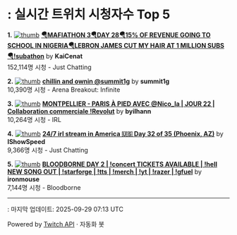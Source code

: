 # : 실시간 트위치 시청자수 Top 5

**1.** [![thumb](https://static-cdn.jtvnw.net/previews-ttv/live_user_kaicenat-320x180.jpg)](https://twitch.tv/KaiCenat)
**[🪂MAFIATHON 3🪂DAY 28🪂15% OF REVENUE GOING TO SCHOOL IN NIGERIA🪂LEBRON JAMES CUT MY HAIR AT 1 MILLION SUBS🪂!subathon](https://twitch.tv/KaiCenat)** by **KaiCenat**<br>152,114명 시청  - Just Chatting

**2.** [![thumb](https://static-cdn.jtvnw.net/previews-ttv/live_user_summit1g-320x180.jpg)](https://twitch.tv/summit1g)
**[chillin and ownin @summit1g](https://twitch.tv/summit1g)** by **summit1g**<br>10,390명 시청  - Arena Breakout: Infinite

**3.** [![thumb](https://static-cdn.jtvnw.net/previews-ttv/live_user_byilhann-320x180.jpg)](https://twitch.tv/byilhann)
**[MONTPELLIER - PARIS À PIED AVEC @Nico_la | JOUR 22 | Collaboration commerciale !Revolut](https://twitch.tv/byilhann)** by **byilhann**<br>10,264명 시청  - IRL

**4.** [![thumb](https://static-cdn.jtvnw.net/previews-ttv/live_user_ishowspeed-320x180.jpg)](https://twitch.tv/IShowSpeed)
**[24/7 irl stream in America 🇺🇸 Day 32 of 35 (Phoenix, AZ)](https://twitch.tv/IShowSpeed)** by **IShowSpeed**<br>9,366명 시청  - Just Chatting

**5.** [![thumb](https://static-cdn.jtvnw.net/previews-ttv/live_user_ironmouse-320x180.jpg)](https://twitch.tv/ironmouse)
**[BLOODBORNE DAY 2 | !concert TICKETS AVAILABLE | !hell NEW SONG OUT | !starforge | !tts | !merch | !yt | !razer | !gfuel](https://twitch.tv/ironmouse)** by **ironmouse**<br>7,144명 시청  - Bloodborne


---
: 마지막 업데이트: 2025-09-29 07:13 UTC

Powered by [Twitch API](https://dev.twitch.tv/docs/api/reference) · 자동화 봇